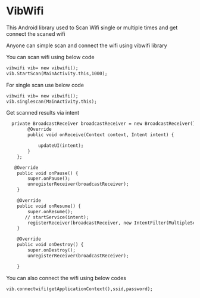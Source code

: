 # VibWifi
This Android library used to Scan Wifi single or multiple times and get connect the scaned wifi 



Anyone can simple scan and connect the wifi using vibwifi library

You can scan wifi using below code

```html
vibwifi vib= new vibwifi();
vib.StartScan(MainActivity.this,1000);
```

For single scan use below code

```html
vibwifi vib= new vibwifi();
vib.singlescan(MainActivity.this);

```
Get scanned results via intent

```html
  private BroadcastReceiver broadcastReceiver = new BroadcastReceiver() {
        @Override
        public void onReceive(Context context, Intent intent) {

            updateUI(intent);
        }
    };

   @Override
    public void onPause() {
        super.onPause();
        unregisterReceiver(broadcastReceiver);
    }

    @Override
    public void onResume() {
        super.onResume();
       // startService(intent);
        registerReceiver(broadcastReceiver, new IntentFilter(MultipleScan.BROADCAST_ACTION));
    }

    @Override
    public void onDestroy() {
        super.onDestroy();
        unregisterReceiver(broadcastReceiver);

    }
```

You can also connect the wifi using below codes

```html
vib.connectwifi(getApplicationContext(),ssid,password);

```


